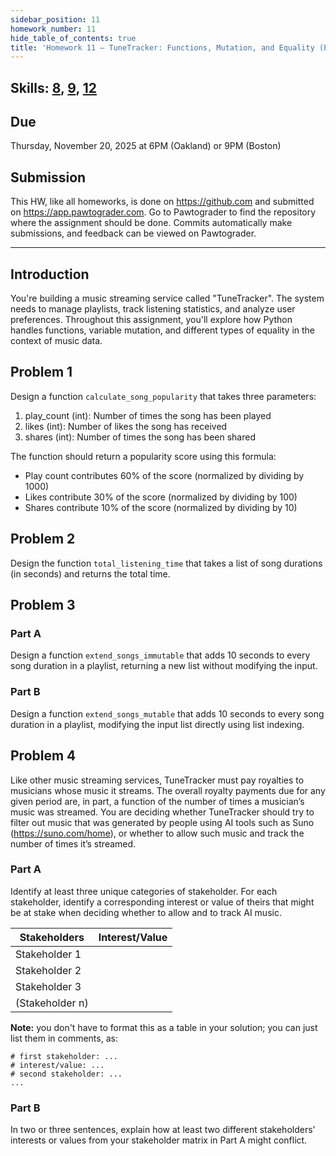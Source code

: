 ```yaml
---
sidebar_position: 11
homework_number: 11
hide_table_of_contents: true
title: 'Homework 11 — TuneTracker: Functions, Mutation, and Equality (Python)'
---
```


## Skills: [8](</skills/#(8)>), [9](</skills/#(9)>), [12](</skills/#(12)>)

## Due

Thursday, November 20, 2025 at 6PM (Oakland) or 9PM (Boston)

## Submission

This HW, like all homeworks, is done on https://github.com and submitted on https://app.pawtograder.com. Go to Pawtograder to find the repository where the assignment should be done. Commits automatically make submissions, and feedback can be viewed on Pawtograder.

______________________________________________________________________

## Introduction

You're building a music streaming service called "TuneTracker". The system needs to manage playlists, track listening statistics, and analyze user preferences. Throughout this assignment, you'll explore how Python handles functions, variable mutation, and different types of equality in the context of music data.

## Problem 1

Design a function `calculate_song_popularity` that takes three parameters:

1. play_count (int): Number of times the song has been played
2. likes (int): Number of likes the song has received
3. shares (int): Number of times the song has been shared

The function should return a popularity score using this formula:

- Play count contributes 60% of the score (normalized by dividing by 1000)
- Likes contribute 30% of the score (normalized by dividing by 100)
- Shares contribute 10% of the score (normalized by dividing by 10)

## Problem 2

Design the function `total_listening_time` that takes a list of song durations (in seconds) and returns the total time.

## Problem 3

### Part A

Design a function `extend_songs_immutable` that adds 10 seconds to every song duration in a playlist, returning a new list without modifying the input.

### Part B

Design a function `extend_songs_mutable` that adds 10 seconds to every song duration in a playlist, modifying the input list directly using list indexing.

## Problem 4

Like other music streaming services, TuneTracker must pay royalties to musicians whose music it streams. The overall royalty payments due for any given period are, in part, a function of the number of times a musician’s music was streamed. You are deciding whether TuneTracker should try to filter out music that was generated by people using AI tools such as Suno (https://suno.com/home), or whether to allow such music and track the number of times it’s streamed.

### Part A

Identify at least three unique categories of stakeholder. For each stakeholder, identify a corresponding interest or value of theirs that might be at stake when deciding whether to allow and to track AI music.

| Stakeholders | Interest/Value |
| -- | -- |
| Stakeholder 1 |  |
| Stakeholder 2 |  |
| Stakeholder 3 |  |
| (Stakeholder n) |  |

**Note:** you don't have to format this as a table in your solution; you can just list them in comments, as:

```
# first stakeholder: ...
# interest/value: ...
# second stakeholder: ...
...
```

### Part B

In two or three sentences, explain how at least two different stakeholders’ interests or values from your stakeholder matrix in Part A might conflict.
